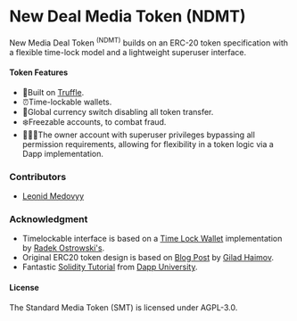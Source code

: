 # New Deal Media Token (NDMT)

New Media Deal Token <sup>(NDMT)</sup> builds on an ERC-20 token specification with a flexible time-lock model and a lightweight superuser interface.

#### Token Features
- 💪Built on [Truffle](https://github.com/trufflesuite/truffle).
- ⏰Time-lockable wallets.
- 🔐Global currency switch disabling all token transfer.
- ❄️Freezable accounts, to combat fraud.
- 🦸🏼‍♂️The owner account with superuser privileges bypassing all permission requirements, allowing for flexibility in a token logic via a Dapp implementation.

### Contributors
- [Leonid Medovyy](https://www.allaboutleo.com/)

### Acknowledgment
- Timelockable interface is based on a [Time Lock Wallet](https://github.com/radek1st/time-locked-wallets) implementation by [Radek Ostrowski's](https://github.com/radek1st).
- Original ERC20 token design is based on [Blog Post](https://www.toptal.com/ethereum/create-erc20-token-tutorial) by [Gilad Haimov](https://gist.github.com/giladHaimov).
- Fantastic [Solidity Tutorial](https://www.youtube.com/watch?v=ipwxYa-F1uY) from [Dapp University](https://www.dappuniversity.com/articles/solidity-tutorial).

#### License
The Standard Media Token (SMT) is licensed under AGPL-3.0.
